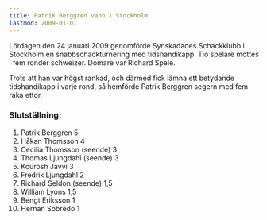 ```yaml
---
title: Patrik Berggren vann i Stockholm
lastmod: 2009-01-01
---
```


Lördagen den 24 januari 2009 genomförde Synskadades Schackklubb i Stockholm en snabbschackturnering med tidshandikapp. Tio spelare möttes i fem ronder schweizer. Domare var Richard Spele.

Trots att han var högst rankad, och därmed fick lämna ett betydande tidshandikapp i varje rond, så hemförde Patrik Berggren segern med fem raka ettor.

### Slutställning: ###

1. Patrik Berggren 5
2. Håkan Thomsson 4
3. Cecilia Thomsson (seende) 3
4. Thomas Ljungdahl (seende) 3
5. Kourosh Javvi 3
6. Fredrik Ljungdahl 2
7. Richard Seldon (seende) 1,5
8. William Lyons 1,5
9. Bengt Eriksson 1
10. Hernan Sobredo 1